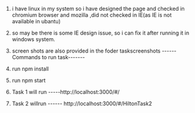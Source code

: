 1.  i have linux in my system so i have designed the page and checked in chromium browser and mozilla ,did not checked in IE(as IE is not available in ubantu)
2.  so may be there is some IE design issue, so i can fix it after running it in windows system.

3. screen shots are also provided in the foder taskscreenshots
------Commands to run task-------

1. run  npm install
2. run   npm start
3. Task 1 will run -----http://localhost:3000/#/
4. Task 2 willrun ------ http://localhost:3000/#/HiltonTask2

  
